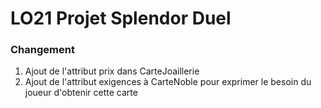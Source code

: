 # LO21 Projet Splendor Duel

### Changement

1. Ajout de l'attribut prix dans CarteJoaillerie
2. Ajout de l'attribut exigences à CarteNoble pour exprimer le besoin du joueur d'obtenir cette carte